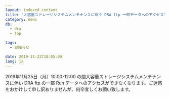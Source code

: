 ```yaml
---
layout: indexed_content
title: '大容量ストレージシステムメンテナンスに伴う DRA ftp 一部データへのアクセス不可'
category: news
db:
  - dra
  - top

tags:
  - お知らせ

date: 2019-11-22T10:05:00
lang: ja
---
```


<p>2019年11月25日（月）10:00-12:00 の間大容量ストレージシステムメンテナンスに伴い DRA ftp の一部 Run データへのアクセスができなくなります。ご迷惑をおかけして申し訳ありませんが、何卒宜しくお願い致します。</p>

